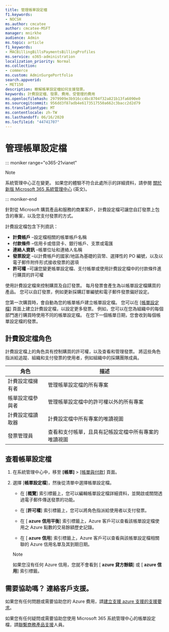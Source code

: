 ```yaml
---
title: 管理帳單設定檔
f1.keywords:
- NOCSH
ms.author: cmcatee
author: cmcatee-MSFT
manager: mnirkhe
audience: Admin
ms.topic: article
f1_keywords:
- MACBillingBillsPaymentsBillingProfiles
ms.service: o365-administration
localization_priority: Normal
ms.collection:
- commerce
ms.custom: AdminSurgePortfolio
search.appverid:
- MET150
description: 瞭解帳單設定檔如何支援發票。
keywords: 計費設定檔、發票、費用、受管理的費用
ms.openlocfilehash: 2979909e3b916cc4bc8704f32a821b13fa6090e0
ms.sourcegitcommit: 956dd3f87adb4e6173517550a662c3bacc2d2d79
ms.translationtype: MT
ms.contentlocale: zh-TW
ms.lasthandoff: 06/16/2020
ms.locfileid: "44741707"
---
```

# <a name="manage-billing-profiles"></a>管理帳單設定檔

::: moniker range="o365-21vianet"

> [!NOTE]
> 系統管理中心正在變更。 如果您的體驗不符合此處所示的詳細資料，請參閱 [關於新版 Microsoft 365 系統管理中心](https://docs.microsoft.com/microsoft-365/admin/microsoft-365-admin-center-preview?view=o365-21vianet) (英文)。

::: moniker-end

針對從 Microsoft 購買產品和服務的商業客戶，計費設定檔可讓您自訂發票上包含的專案，以及您支付發票的方式。

計費設定檔包含下列資訊：

- **計費帳戶** &ndash;設定檔相關的帳單帳戶名稱
- **付款條件** &ndash;信用卡或借貸卡、銀行帳戶、支票或電匯
- **連絡人資訊** &ndash;帳單位址和連絡人名稱
- **發票設定** &ndash;以計費帳戶的國家/地區為基礎的貨幣、選擇性的 PO 編號，以及以電子郵件附件形式接收發票的選項
- **許可權** &ndash;可讓您變更帳單設定檔、支付帳單或使用計費設定檔中的付款條件進行購買的許可權

使用計費設定檔來控制購買及自訂發票。 每月發票會產生為以帳單設定檔購買的產品。 您可以自訂發票，例如更新採購訂單編號和電子郵件發票偏好設定。

您第一次購買時，會自動為您的帳單帳戶建立帳單設定檔。 您可以在 [<a href="https://go.microsoft.com/fwlink/p/?linkid=2103629" target="_blank">帳單設定檔</a>] 頁面上建立計費設定檔，以設定更多發票。 例如，您可以在您為組織中的每個部門進行購買時使用不同的帳單設定檔。 在您下一個帳單日期，您會收到每個帳單設定檔的發票。

## <a name="billing-profile-roles"></a>計費設定檔角色

計費設定檔上的角色具有控制購買的許可權，以及查看和管理發票。 將這些角色指派給追蹤、組織和支付發票的使用者，例如組織中的採購團隊成員。

| 角色                          | 描述                                                                       |
|-----------------------------  |---------------------------------------------------------------------------------  |
| 計費設定檔擁有者         | 管理帳單設定檔的所有專案                                           |
| 帳單設定檔參與者   | 管理帳單設定檔中的許可權以外的所有專案                         |
| 計費設定檔讀取器        | 計費設定檔中所有專案的唯讀視圖                                 |
| 發票管理員               | 查看和支付帳單，且具有記帳設定檔中所有專案的唯讀視圖   |

## <a name="view-billing-profiles"></a>查看帳單設定檔

1. 在系統管理中心中，移至 **[帳單]** \> <a href="https://go.microsoft.com/fwlink/p/?linkid=2102895" target="_blank">[帳單與付款]</a> 頁面。

2. 選擇 [**帳單設定檔**]，然後從清單中選擇帳單設定檔。

    - 在 [**概覽**] 索引標籤上，您可以編輯帳單設定檔詳細資料，並開啟或關閉透過電子郵件傳送發票的功能。

    - 在 [**許可權**] 索引標籤上，您可以將角色指派給使用者以支付發票。

    - 在 [ **azure 信用平衡**] 索引標籤上，Azure 客戶可以查看該帳單設定檔使用之 Azure 點數的交易餘額歷史記錄。

    - 在 [ **azure 信用**] 索引標籤上，Azure 客戶可以查看與該帳單設定檔相關聯的 Azure 信用名單及其到期日期。

    > [!NOTE]
    > 如果您沒有任何 Azure 信用，您就不會看到 [ **azure 貸方餘額**] 或 [ **azure 信用**] 索引標籤。

## <a name="need-help-contact-support"></a>需要協助嗎？ 連絡客戶支援。

如果您有任何問題或需要協助您的 Azure 費用，請<a href="https://portal.azure.com/#blade/Microsoft_Azure_Support/HelpAndSupportBlade/newsupportrequest" target="_blank">建立支援 azure 支援的支援要求</a>。

如果您有任何疑問或需要協助您使用 Microsoft 365 系統管理中心的帳單設定檔，請[聯繫商務產品支援](https://docs.microsoft.com/office365/admin/contact-support-for-business-products)人員。
